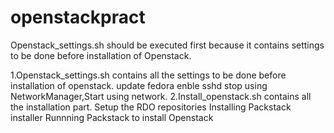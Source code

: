 # openstackpract

 Openstack_settings.sh should be executed first because it contains settings to be done before installation of Openstack.

 1.Openstack_settings.sh contains all the settings to be done before installation of   openstack.
 update fedora
 enble sshd
 stop using NetworkManager,Start using network.
 2.Install_openstack.sh contains all the installation part.
 Setup the RDO repositories
 Installing Packstack installer
 Runnning Packstack to install Openstack
